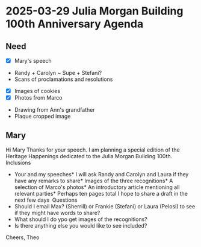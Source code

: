# 2025-03-29 Julia Morgan Building 100th Anniversary Agenda

## Need

* [x] Mary's speech
* Randy + Carolyn ~ Supe + Stefani?
* Scans of proclamations and resolutions
* [x] Images of cookies
* [x] Photos from Marco
* Drawing from Ann's grandfather
* Plaque cropped image

## Mary

Hi Mary
Thanks for your speech.
I am planning a special edition of the Heritage Happenings dedicated to the Julia Morgan Building 100th.
Inclusions
* Your and my speeches* I will ask Randy and Carolyn and Laura if they have any remarks to share* Images of the three recognitions* A selection of Marco's photos* An introductory article mentioning all relevant parties* Perhaps ten pages total
I hope to share a draft in the next few days 
Questions
* Should I email Max? (Sherrill) or Frankie (Stefani) or Laura (Pelosi) to see if they might have words to share?
* What should I do ypo get images of the recognitions?
 * Is there anything else you would like to see included?


Cheers,
Theo
